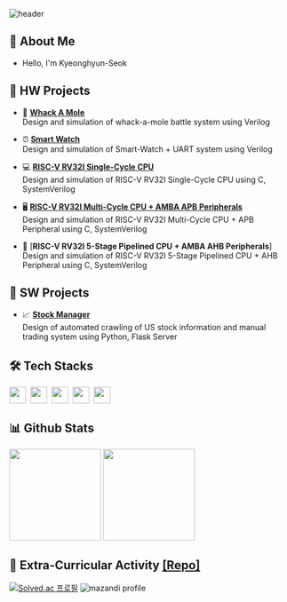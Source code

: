 ![header](https://capsule-render.vercel.app/api?type=waving&color=gradient&customColorlList=10&height=200&text=KyeongHyun's%20Github&fontSize=50&animation=twinkling&fontAlign=68&fontAlignY=36)

## 🚀 About Me
- Hello, I'm Kyeonghyun-Seok

## 📝 HW Projects
- 🦔 [**Whack A Mole**](https://github.com/seokkyeong0/Whack_A_Mole)
</br>  Design and simulation of whack-a-mole battle system using Verilog

- ⏰ [**Smart Watch**](https://github.com/seokkyeong0/Smart_Watch)
</br>  Design and simulation of Smart-Watch + UART system using Verilog

- 💻 [**RISC-V RV32I Single-Cycle CPU**](https://github.com/seokkyeong0/RISC-V_Single_Cycle_CPU)
</br>  Design and simulation of RISC-V RV32I Single-Cycle CPU using C, SystemVerilog

- 🖥️ [**RISC-V RV32I Multi-Cycle CPU + AMBA APB Peripherals**](https://github.com/seokkyeong0/RISC-V_Multi_Cycle_CPU)
</br>  Design and simulation of RISC-V RV32I Multi-Cycle CPU + APB Peripheral using C, SystemVerilog

- 📱 [**RISC-V RV32I 5-Stage Pipelined CPU + AMBA AHB Peripherals**]
</br>  Design and simulation of RISC-V RV32I 5-Stage Pipelined CPU + AHB Peripheral using C, SystemVerilog

## 📝 SW Projects
- 📈 [**Stock Manager**](https://github.com/seokkyeong0/Stock_Manager)
</br>  Design of automated crawling of US stock information and manual trading system using Python, Flask Server

## 🛠 Tech Stacks
<div style="display:flex; gap:8px;">
  <img height="30em" src="https://img.shields.io/badge/C-A8B9CC?style=flat&logo=c&logoColor=white"/>
  <img height="30em" src="https://img.shields.io/badge/C++-00599C?style=flat&logo=cplusplus&logoColor=white"/>
  <img height="30em" src="https://img.shields.io/badge/Python-3776AB?style=flat&logo=python&logoColor=white"/>
  <img height="30em" src="https://img.shields.io/badge/Verilog-F37626?style=flat&logoColor=white"/>
  <img height="30em" src="https://img.shields.io/badge/SystemVerilog-EE4C2C?style=flat&logoColor=white"/>
</div>

## 📊 Github Stats
<p align="left">
<img height="165em" src="https://github-readme-stats-lac-six-51.vercel.app/api?username=seokkyeong0&show_icons=true"/>
<img height="165em" src="https://github-readme-stats-lac-six-51.vercel.app/api/top-langs/?username=seokkyeong0&layout=compact&hide=jupyter%20notebook"/>
</p>

## 📖 Extra-Curricular Activity [**[Repo]**](https://github.com/seokkyeong0/Algorithm_Practice)
[![Solved.ac
프로필](http://mazassumnida.wtf/api/v2/generate_badge?boj=seokkyeong0)](https://solved.ac/seokkyeong0)
![mazandi profile](http://mazandi.herokuapp.com/api?handle=seokkyeong0&theme=warm)
